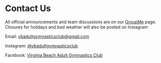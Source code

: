 <!---layout: page
title: "Contact"
permalink: /contact--->
# Contact Us
All official announcements and team discussions are on our [GroupMe](https://groupme.com/join_group/87617300/U5zsqMLk) page.
Closures for holidays and bad weather will also be posted on Instagram

Email: [vbadultgymnasticsclub@gmail.com](mailto:vbadultgymnasticsclub@gmail.com)

Instagram: [@vbadultgymnasticsclub](https://www.instagram.com/vbadultgymnasticsclub/)

Facebook: [Virginia Beach Adult Gymnastics Club](https://facebook.com/vbadultgymnasticsclub)
